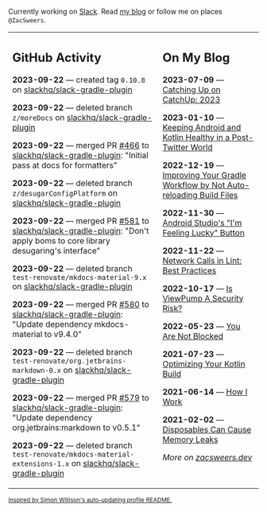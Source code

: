 Currently working on [Slack](https://slack.com/). Read [my blog](https://zacsweers.dev/) or follow me on places `@ZacSweers`.

<table><tr><td valign="top" width="60%">

## GitHub Activity
<!-- githubActivity starts -->
**2023-09-22** — created tag `0.10.8` on [slackhq/slack-gradle-plugin](https://github.com/slackhq/slack-gradle-plugin)

**2023-09-22** — deleted branch `z/moreDocs` on [slackhq/slack-gradle-plugin](https://github.com/slackhq/slack-gradle-plugin)

**2023-09-22** — merged PR [#466](https://github.com/slackhq/slack-gradle-plugin/pull/466) to [slackhq/slack-gradle-plugin](https://github.com/slackhq/slack-gradle-plugin): "Initial pass at docs for formatters"

**2023-09-22** — deleted branch `z/desugarConfigPlatform` on [slackhq/slack-gradle-plugin](https://github.com/slackhq/slack-gradle-plugin)

**2023-09-22** — merged PR [#581](https://github.com/slackhq/slack-gradle-plugin/pull/581) to [slackhq/slack-gradle-plugin](https://github.com/slackhq/slack-gradle-plugin): "Don't apply boms to core library desugaring's interface"

**2023-09-22** — deleted branch `test-renovate/mkdocs-material-9.x` on [slackhq/slack-gradle-plugin](https://github.com/slackhq/slack-gradle-plugin)

**2023-09-22** — merged PR [#580](https://github.com/slackhq/slack-gradle-plugin/pull/580) to [slackhq/slack-gradle-plugin](https://github.com/slackhq/slack-gradle-plugin): "Update dependency mkdocs-material to v9.4.0"

**2023-09-22** — deleted branch `test-renovate/org.jetbrains-markdown-0.x` on [slackhq/slack-gradle-plugin](https://github.com/slackhq/slack-gradle-plugin)

**2023-09-22** — merged PR [#579](https://github.com/slackhq/slack-gradle-plugin/pull/579) to [slackhq/slack-gradle-plugin](https://github.com/slackhq/slack-gradle-plugin): "Update dependency org.jetbrains:markdown to v0.5.1"

**2023-09-22** — deleted branch `test-renovate/mkdocs-material-extensions-1.x` on [slackhq/slack-gradle-plugin](https://github.com/slackhq/slack-gradle-plugin)
<!-- githubActivity ends -->
</td><td valign="top" width="40%">

## On My Blog
<!-- blog starts -->
**2023-07-09** — [Catching Up on CatchUp: 2023](https://www.zacsweers.dev/catching-up-on-catchup-2023/)

**2023-01-10** — [Keeping Android and Kotlin Healthy in a Post-Twitter World](https://www.zacsweers.dev/keeping-android-healthy/)

**2022-12-19** — [Improving Your Gradle Workflow by Not Auto-reloading Build Files](https://www.zacsweers.dev/improving-your-workflow-by-not-auto-reloading-build-files/)

**2022-11-30** — [Android Studio's "I'm Feeling Lucky" Button](https://www.zacsweers.dev/android-studios-im-feeling-lucky-button/)

**2022-11-22** — [Network Calls in Lint: Best Practices](https://www.zacsweers.dev/network-calls-in-lint-best-practices/)

**2022-10-17** — [Is ViewPump A Security Risk?](https://www.zacsweers.dev/is-viewpump-a-security-risk/)

**2022-05-23** — [You Are Not Blocked](https://www.zacsweers.dev/you-are-not-blocked/)

**2021-07-23** — [Optimizing Your Kotlin Build](https://www.zacsweers.dev/optimizing-your-kotlin-build/)

**2021-06-14** — [How I Work](https://www.zacsweers.dev/how-i-work/)

**2021-02-02** — [Disposables Can Cause Memory Leaks](https://www.zacsweers.dev/disposables-can-cause-memory-leaks/)
<!-- blog ends -->
_More on [zacsweers.dev](https://zacsweers.dev/)_
</td></tr></table>

<sub><a href="https://simonwillison.net/2020/Jul/10/self-updating-profile-readme/">Inspired by Simon Willison's auto-updating profile README.</a></sub>